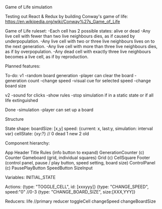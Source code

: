 Game of Life simulation

Testing out React & Redux by building Conway's game of life:
https://en.wikipedia.org/wiki/Conway%27s_Game_of_Life


Game of Life ruleset:
-Each cell has 2 possible states: alive or dead
-Any live cell with fewer than two live neighbours dies, as if caused by underpopulation.
-Any live cell with two or three live neighbours lives on to the next generation.
-Any live cell with more than three live neighbours dies, as if by overpopulation.
-Any dead cell with exactly three live neighbours becomes a live cell, as if by reproduction.

Planned features:

To-do:
v1
-random board generation
-player can clear the board
-generation count
-change speed
-visual cue for selected speed
-change board size

v2
-sound for clicks
-show rules
-stop simulation if in a static state or if all life extinguished

Done
-simulation
-player can set up a board






Structure

State shape:
boardSize: [x,y]
speed: {current: x, last:y, simulation: interval var}
cellState: {xy:?} // 0 dead 1 new 2 old



Component hierarchy:

App
  Header
    Title
    Rules (info button to expand)
    GenerationCounter (c)
      Counter
  Gameboard (grid, individual squares)
    Grid (c)
      CellSquare
  Footer (control panel, pause / play button, speed setting, board size)
    ControlPanel (c)
      PausePlayButton
      SpeedButton
      SizeInput

Variables:
INITIAL_STATE

Actions:
{type: "TOGGLE_CELL", id: [xxxyyy]}
{type: "CHANGE_SPEED", speed:"0" //0-3
{type: "CHANGE_BOARD_SIZE", size:[XXX,YYY]}

Reducers:
life //primary reducer
  toggleCell
  changeSpeed
  changeBoardSize

